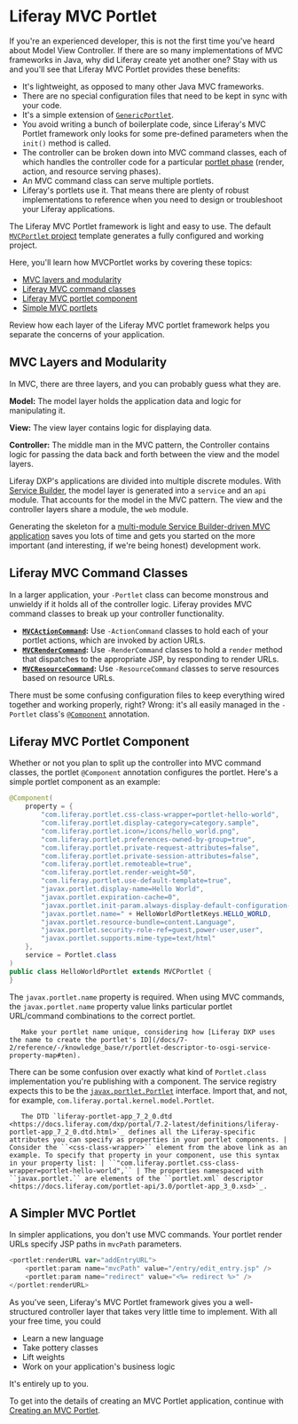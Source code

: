 # Liferay MVC Portlet

If you're an experienced developer, this is not the first time you've heard about Model View Controller. If there are so many implementations of MVC frameworks in Java, why did Liferay create yet another one? Stay with us and you'll see that Liferay MVC Portlet provides these benefits:

* It's lightweight, as opposed to many other Java MVC frameworks.
* There are no special configuration files that need to be kept in sync with your code.
* It's a simple extension of [`GenericPortlet`](https://docs.liferay.com/portlet-api/3.0/javadocs/javax/portlet/GenericPortlet.html).
* You avoid writing a bunch of boilerplate code, since Liferay's MVC Portlet framework only looks for some pre-defined parameters when the `init()` method is called.
* The controller can be broken down into MVC command classes, each of which handles the controller code for a particular [portlet phase](/docs/7-2/frameworks/-/knowledge_base/f/portlets) (render, action, and resource serving phases).
* An MVC command class can serve multiple portlets.
* Liferay's portlets use it. That means there are plenty of robust implementations to reference when you need to design or troubleshoot your Liferay applications.

The Liferay MVC Portlet framework is light and easy to use. The default [`MVCPortlet` project](/docs/7-2/reference/-/knowledge_base/r/using-the-mvc-portlet-template) template generates a fully configured and working project.

Here, you'll learn how MVCPortlet works by covering these topics:

* [MVC layers and modularity](#mvc-layers-and-modularity)
* [Liferay MVC command classes](#liferay-mvc-command-classes)
* [Liferay MVC portlet component](#liferay-mvc-portlet-component)
* [Simple MVC portlets](#a-simpler-mvc-portlet)

Review how each layer of the Liferay MVC portlet framework helps you separate the concerns of your application.

## MVC Layers and Modularity

In MVC, there are three layers, and you can probably guess what they are.

**Model:** The model layer holds the application data and logic for manipulating it.

**View:** The view layer contains logic for displaying data.

**Controller:** The middle man in the MVC pattern, the Controller contains logic for passing the data back and forth between the view and the model layers.

Liferay DXP's applications are divided into multiple discrete modules. With [Service Builder](/docs/7-2/appdev/-/knowledge_base/a/service-builder), the model layer is generated into a `service` and an `api` module. That accounts for the model in the MVC pattern. The view and the controller layers share a module, the `web` module.

Generating the skeleton for a [multi-module Service Builder-driven MVC application](/docs/7-2/reference/-/knowledge_base/r/using-the-service-builder-template) saves you lots of time and gets you started on the more important (and interesting, if we're being honest) development work.

## Liferay MVC Command Classes

In a larger application, your `-Portlet` class can become monstrous and unwieldy if it holds all of the controller logic. Liferay provides MVC command classes to break up your controller functionality.

* **[`MVCActionCommand`](https://docs.liferay.com/dxp/portal/7.2-latest/javadocs/portal-kernel/com/liferay/portal/kernel/portlet/bridges/mvc/MVCActionCommand.html):** Use `-ActionCommand` classes to hold each of your portlet actions, which are invoked by action URLs.
* **[`MVCRenderCommand`](https://docs.liferay.com/dxp/portal/7.2-latest/javadocs/portal-kernel/com/liferay/portal/kernel/portlet/bridges/mvc/MVCRenderCommand.html):** Use `-RenderCommand` classes to hold a `render` method that dispatches to the appropriate JSP, by responding to render URLs.
* **[`MVCResourceCommand`](https://docs.liferay.com/dxp/portal/7.2-latest/javadocs/portal-kernel/com/liferay/portal/kernel/portlet/bridges/mvc/MVCResourceCommand.html):** Use `-ResourceCommand` classes to serve resources based on resource URLs.

There must be some confusing configuration files to keep everything wired together and working properly, right? Wrong: it's all easily managed in the `-Portlet` class's [`@Component`](https://osgi.org/javadoc/r6/residential/org/osgi/service/component/annotations/Component.html) annotation.

## Liferay MVC Portlet Component

Whether or not you plan to split up the controller into MVC command classes, the portlet `@Component` annotation configures the portlet. Here's a simple portlet component as an example:

```java
@Component(
    property = {
        "com.liferay.portlet.css-class-wrapper=portlet-hello-world",
        "com.liferay.portlet.display-category=category.sample",
        "com.liferay.portlet.icon=/icons/hello_world.png",
        "com.liferay.portlet.preferences-owned-by-group=true",
        "com.liferay.portlet.private-request-attributes=false",
        "com.liferay.portlet.private-session-attributes=false",
        "com.liferay.portlet.remoteable=true",
        "com.liferay.portlet.render-weight=50",
        "com.liferay.portlet.use-default-template=true",
        "javax.portlet.display-name=Hello World",
        "javax.portlet.expiration-cache=0",
        "javax.portlet.init-param.always-display-default-configuration-icons=true",
        "javax.portlet.name=" + HelloWorldPortletKeys.HELLO_WORLD,
        "javax.portlet.resource-bundle=content.Language",
        "javax.portlet.security-role-ref=guest,power-user,user",
        "javax.portlet.supports.mime-type=text/html"
    },
    service = Portlet.class
)
public class HelloWorldPortlet extends MVCPortlet {
}
```

The `javax.portlet.name` property is required.  When using MVC commands, the `javax.portlet.name` property value links particular portlet URL/command combinations to the correct portlet.

```important::
   Make your portlet name unique, considering how [Liferay DXP uses the name to create the portlet's ID](/docs/7-2/reference/-/knowledge_base/r/portlet-descriptor-to-osgi-service-property-map#ten).
```

There can be some confusion over exactly what kind of `Portlet.class` implementation you're publishing with a component. The service registry expects this to be the [`javax.portlet.Portlet`](https://docs.liferay.com/portlet-api/3.0/javadocs/javax/portlet/Portlet.html) interface. Import that, and not, for example, `com.liferay.portal.kernel.model.Portlet`.

```note::
   The DTD `liferay-portlet-app_7_2_0.dtd <https://docs.liferay.com/dxp/portal/7.2-latest/definitions/liferay-portlet-app_7_2_0.dtd.html>`_ defines all the Liferay-specific attributes you can specify as properties in your portlet components. | Consider the ``<css-class-wrapper>`` element from the above link as an example. To specify that property in your component, use this syntax in your property list: | ``"com.liferay.portlet.css-class-wrapper=portlet-hello-world",`` | The properties namespaced with ``javax.portlet.`` are elements of the ``portlet.xml` descriptor <https://docs.liferay.com/portlet-api/3.0/portlet-app_3_0.xsd>`_.
```

## A Simpler MVC Portlet

In simpler applications, you don't use MVC commands. Your portlet render URLs specify JSP paths in `mvcPath` parameters.

```javascript
<portlet:renderURL var="addEntryURL">
	<portlet:param name="mvcPath" value="/entry/edit_entry.jsp" />
	<portlet:param name="redirect" value="<%= redirect %>" />
</portlet:renderURL>
```

As you've seen, Liferay's MVC Portlet framework gives you a well-structured controller layer that takes very little time to implement. With all your free time, you could

* Learn a new language
* Take pottery classes
* Lift weights
* Work on your application's business logic

It's entirely up to you.

To get into the details of creating an MVC Portlet application, continue with [Creating an MVC Portlet](/docs/7-2/appdev/-/knowledge_base/a/creating-an-mvc-portlet). 